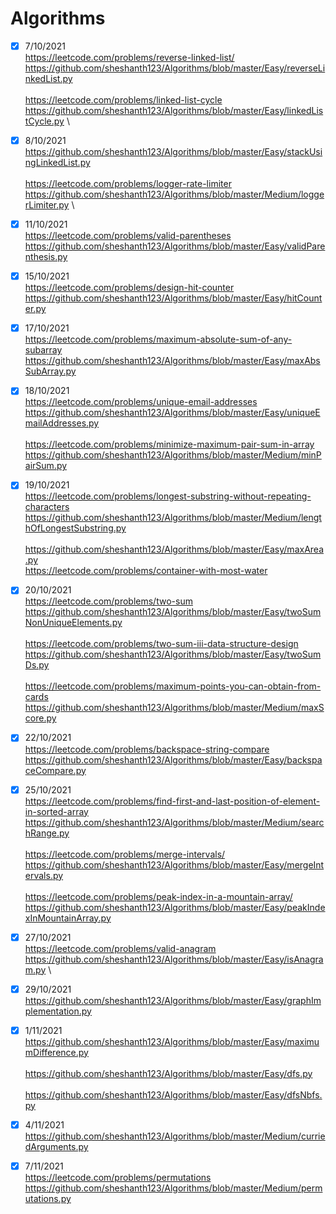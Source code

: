 # Algorithms
- [x] 7/10/2021 \
https://leetcode.com/problems/reverse-linked-list/ \
https://github.com/sheshanth123/Algorithms/blob/master/Easy/reverseLinkedList.py \
\
https://leetcode.com/problems/linked-list-cycle \
https://github.com/sheshanth123/Algorithms/blob/master/Easy/linkedListCycle.py \

- [x] 8/10/2021 \
https://github.com/sheshanth123/Algorithms/blob/master/Easy/stackUsingLinkedList.py \
\
https://leetcode.com/problems/logger-rate-limiter \
https://github.com/sheshanth123/Algorithms/blob/master/Medium/loggerLimiter.py \

- [x] 11/10/2021 \
https://leetcode.com/problems/valid-parentheses  \
https://github.com/sheshanth123/Algorithms/blob/master/Easy/validParenthesis.py

- [x] 15/10/2021 \
https://leetcode.com/problems/design-hit-counter \
https://github.com/sheshanth123/Algorithms/blob/master/Easy/hitCounter.py

- [x] 17/10/2021 \
https://leetcode.com/problems/maximum-absolute-sum-of-any-subarray \
https://github.com/sheshanth123/Algorithms/blob/master/Easy/maxAbsSubArray.py

- [x] 18/10/2021 \
https://leetcode.com/problems/unique-email-addresses \
https://github.com/sheshanth123/Algorithms/blob/master/Easy/uniqueEmailAddresses.py \
\
https://leetcode.com/problems/minimize-maximum-pair-sum-in-array \
https://github.com/sheshanth123/Algorithms/blob/master/Medium/minPairSum.py

- [x] 19/10/2021 \
https://leetcode.com/problems/longest-substring-without-repeating-characters \
https://github.com/sheshanth123/Algorithms/blob/master/Medium/lengthOfLongestSubstring.py \
\
https://github.com/sheshanth123/Algorithms/blob/master/Easy/maxArea.py \
https://leetcode.com/problems/container-with-most-water 

- [x] 20/10/2021 \
https://leetcode.com/problems/two-sum \
https://github.com/sheshanth123/Algorithms/blob/master/Easy/twoSumNonUniqueElements.py \
\
https://leetcode.com/problems/two-sum-iii-data-structure-design \
https://github.com/sheshanth123/Algorithms/blob/master/Easy/twoSumDs.py \
\
https://leetcode.com/problems/maximum-points-you-can-obtain-from-cards \
https://github.com/sheshanth123/Algorithms/blob/master/Medium/maxScore.py

- [x] 22/10/2021 \
https://leetcode.com/problems/backspace-string-compare \
https://github.com/sheshanth123/Algorithms/blob/master/Easy/backspaceCompare.py

- [x] 25/10/2021 \
https://leetcode.com/problems/find-first-and-last-position-of-element-in-sorted-array \
https://github.com/sheshanth123/Algorithms/blob/master/Medium/searchRange.py \
\
https://leetcode.com/problems/merge-intervals/ \
https://github.com/sheshanth123/Algorithms/blob/master/Easy/mergeIntervals.py \
\
https://leetcode.com/problems/peak-index-in-a-mountain-array/ \
https://github.com/sheshanth123/Algorithms/blob/master/Easy/peakIndexInMountainArray.py

- [x] 27/10/2021 \
https://leetcode.com/problems/valid-anagram \
https://github.com/sheshanth123/Algorithms/blob/master/Easy/isAnagram.py \

- [x] 29/10/2021 \
https://github.com/sheshanth123/Algorithms/blob/master/Easy/graphImplementation.py

- [x] 1/11/2021 \
https://github.com/sheshanth123/Algorithms/blob/master/Easy/maximumDifference.py \
\
https://github.com/sheshanth123/Algorithms/blob/master/Easy/dfs.py \
\
https://github.com/sheshanth123/Algorithms/blob/master/Easy/dfsNbfs.py

- [x] 4/11/2021 \
https://github.com/sheshanth123/Algorithms/blob/master/Medium/curriedArguments.py

- [x] 7/11/2021 \
https://leetcode.com/problems/permutations \
https://github.com/sheshanth123/Algorithms/blob/master/Medium/permutations.py

